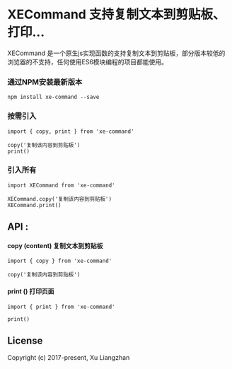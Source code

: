# XECommand 支持复制文本到剪贴板、打印...

XECommand 是一个原生js实现函数的支持复制文本到剪贴板，部分版本较低的浏览器的不支持，任何使用ES6模块编程的项目都能使用。

### 通过NPM安装最新版本
``` shell
npm install xe-command --save
```

### 按需引入
``` shell
import { copy, print } from 'xe-command'

copy('复制该内容到剪贴板')
print()
```

### 引入所有
``` shell
import XECommand from 'xe-command'

XECommand.copy('复制该内容到剪贴板')
XECommand.print()
```

## API :
#### copy (content) 复制文本到剪贴板
```shell
import { copy } from 'xe-command'

copy('复制该内容到剪贴板')
```

#### print () 打印页面
```shell
import { print } from 'xe-command'

print()
```

## License
Copyright (c) 2017-present, Xu Liangzhan